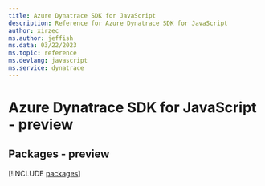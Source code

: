 ```yaml
---
title: Azure Dynatrace SDK for JavaScript
description: Reference for Azure Dynatrace SDK for JavaScript
author: xirzec
ms.author: jeffish
ms.data: 03/22/2023
ms.topic: reference
ms.devlang: javascript
ms.service: dynatrace
---
```

# Azure Dynatrace SDK for JavaScript - preview
## Packages - preview
[!INCLUDE [packages](dynatrace-index.md)]